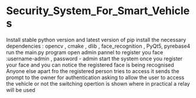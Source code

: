 # Security_System_For_Smart_Vehicles
Install stable python version and latest version of pip
install the necessary dependencies : opencv , cmake , dlib , face_recognition , PyQt5, pyrebase4
run the main.py program
open admin pannel to register you face :username-admin ,  password - admin
start the system once you register your face and you can notice the registered face is being recognised 
Anyone else apart fro the registered person tries to access it sends the prompt to the owner for authentication asking to allow the user to access the vehicle or not
the switching opertion is shown where in practical a relay will be used
